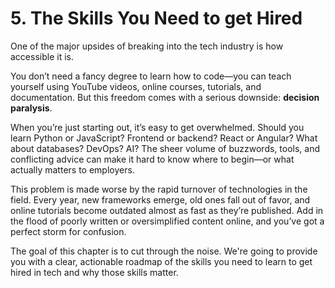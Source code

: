 # 5. The Skills You Need to get Hired

One of the major upsides of breaking into the tech industry is how accessible it is.

You don’t need a fancy degree to learn how to code—you can teach yourself using YouTube videos, online courses, tutorials, and documentation. But this freedom comes with a serious downside: **decision paralysis**.

When you’re just starting out, it’s easy to get overwhelmed. Should you learn Python or JavaScript? Frontend or backend? React or Angular? What about databases? DevOps? AI? The sheer volume of buzzwords, tools, and conflicting advice can make it hard to know where to begin—or what actually matters to employers.

This problem is made worse by the rapid turnover of technologies in the field. Every year, new frameworks emerge, old ones fall out of favor, and online tutorials become outdated almost as fast as they’re published. Add in the flood of poorly written or oversimplified content online, and you’ve got a perfect storm for confusion.

The goal of this chapter is to cut through the noise. We're going to provide you with a clear, actionable roadmap of the skills you need to learn to get hired in tech and why those skills matter.
